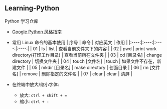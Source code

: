 ## Learning-Python
 Python 学习仓库

- [Google Python 风格指南](https://zh-google-styleguide.readthedocs.io/en/latest/google-python-styleguide/)

- 常用 Linux 命令的基本使用
    | 序号 | 命令 | 对应英文 | 作用 |
    |:----:|:----:|:----:|:----:|
    | 01 | ls | list | 查看当前文件夹下的内容 |
    | 02 | pwd | print work directory(打印工作目录) | 查看当前所在文件夹 |
    | 03 | cd [目录名] | change directory | 切换文件夹 |
    | 04 | touch [文件名] | touch | 如果文件不存在，新建文件 |
    | 05 | mkdir [目录名] | make directory | 创面目录 |
    | 06 | rm [文件名] | remove | 删除指定的文件名 |
    | 07 | clear | clear | 清屏 |

- 在终端中放大/缩小字体:
    + 放大: `ctrl + shift + =`
    + 缩小: `ctrl + -`
